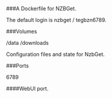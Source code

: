 ###A Dockerfile for NZBGet.

The default login is nzbget / tegbzn6789.

###Volumes

/data
/downloads

Configuration files and state for NzbGet.

###Ports

6789

####WebUI port.
